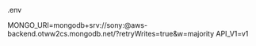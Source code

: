 .env


MONGO_URI=mongodb+srv://sony:<password>@aws-backend.otww2cs.mongodb.net/?retryWrites=true&w=majority
API_V1=v1
